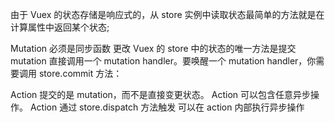<!--
 * @Author: your name
 * @Date: 2020-02-10 11:06:33
 * @LastEditTime : 2020-02-10 11:42:55
 * @LastEditors  : Please set LastEditors
 * @Description: In User Settings Edit
 * @FilePath: \vue-study\vue_study\vuex.md
 -->
由于 Vuex 的状态存储是响应式的，从 store 实例中读取状态最简单的方法就是在计算属性中返回某个状态;

Mutation 必须是同步函数
更改 Vuex 的 store 中的状态的唯一方法是提交 mutation
直接调用一个 mutation handler。要唤醒一个 mutation handler，你需要调用 store.commit 方法：

Action 提交的是 mutation，而不是直接变更状态。
Action 可以包含任意异步操作。
Action 通过 store.dispatch 方法触发
可以在 action 内部执行异步操作
